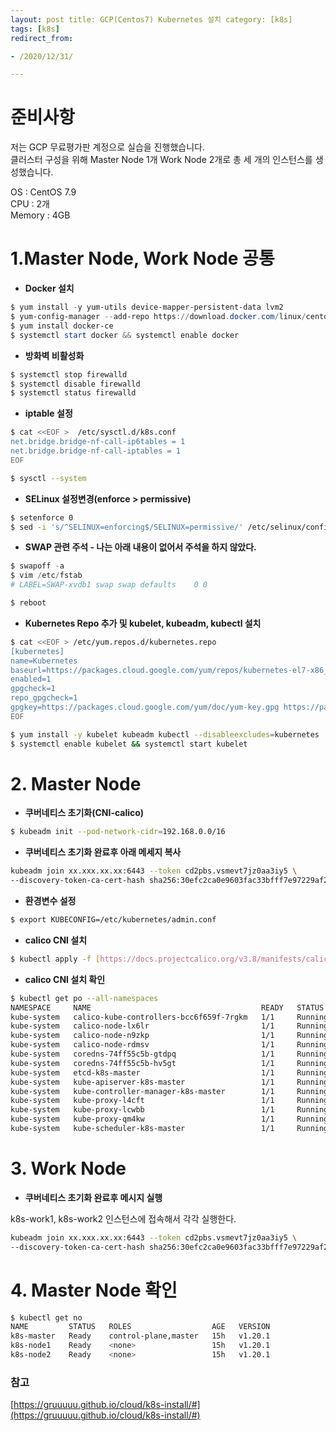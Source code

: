 ```yaml
---
layout: post title: GCP(Centos7) Kubernetes 설치 category: [k8s]
tags: [k8s]
redirect_from:

- /2020/12/31/

---
```


# 준비사항

저는 GCP 무료평가판 계정으로 실습을 진행했습니다.  
클러스터 구성을 위해 Master Node 1개 Work Node 2개로 총 세 개의 인스턴스를 생성했습니다.

OS : CentOS 7.9  
CPU : 2개  
Memory : 4GB

# 1.Master Node, Work Node 공통

- **Docker 설치**

```powershell
$ yum install -y yum-utils device-mapper-persistent-data lvm2
$ yum-config-manager --add-repo https://download.docker.com/linux/centos/docker-ce.repo
$ yum install docker-ce
$ systemctl start docker && systemctl enable docker
```

- **방화벽 비활성화**

```powershell
$ systemctl stop firewalld
$ systemctl disable firewalld
$ systemctl status firewalld
```

- **iptable 설정**

```bash
$ cat <<EOF >  /etc/sysctl.d/k8s.conf
net.bridge.bridge-nf-call-ip6tables = 1
net.bridge.bridge-nf-call-iptables = 1
EOF

$ sysctl --system
```

- **SELinux 설정변경(enforce > permissive)**

```bash
$ setenforce 0
$ sed -i 's/^SELINUX=enforcing$/SELINUX=permissive/' /etc/selinux/config
```

- **SWAP 관련 주석 - 나는 아래 내용이 없어서 주석을 하지 않았다.**

```powershell
$ swapoff -a
$ vim /etc/fstab
# LABEL=SWAP-xvdb1 swap swap defaults    0 0

$ reboot
```

- **Kubernetes Repo 추가 및 kubelet, kubeadm, kubectl 설치**

```bash
$ cat <<EOF > /etc/yum.repos.d/kubernetes.repo
[kubernetes]
name=Kubernetes
baseurl=https://packages.cloud.google.com/yum/repos/kubernetes-el7-x86_64
enabled=1
gpgcheck=1
repo_gpgcheck=1
gpgkey=https://packages.cloud.google.com/yum/doc/yum-key.gpg https://packages.cloud.google.com/yum/doc/rpm-package-key.gpg
EOF

$ yum install -y kubelet kubeadm kubectl --disableexcludes=kubernetes
$ systemctl enable kubelet && systemctl start kubelet
```

# **2. Master Node**

- **쿠버네티스 초기화(CNI-calico)**

```bash
$ kubeadm init --pod-network-cidr=192.168.0.0/16
```

- **쿠버네티스 초기화 완료후 아래 메세지 복사**

```bash
kubeadm join xx.xxx.xx.xx:6443 --token cd2pbs.vsmevt7jz0aa3iy5 \
--discovery-token-ca-cert-hash sha256:30efc2ca0e9603fac33bfff7e97229af261167657fdeff2ed5954cbeb8e620d1
```

- **환경변수 설정**

```bash
$ export KUBECONFIG=/etc/kubernetes/admin.conf
```

- **calico CNI 설치**

```bash
$ kubectl apply -f [https://docs.projectcalico.org/v3.8/manifests/calico.yaml](https://docs.projectcalico.org/v3.8/manifests/calico.yaml)
```

- **calico CNI 설치 확인**

```bash
$ kubectl get po --all-namespaces
NAMESPACE     NAME                                      READY   STATUS    RESTARTS   AGE
kube-system   calico-kube-controllers-bcc6f659f-7rgkm   1/1     Running   0          15h
kube-system   calico-node-lx6lr                         1/1     Running   0          15h
kube-system   calico-node-n9zkp                         1/1     Running   0          15h
kube-system   calico-node-rdmsv                         1/1     Running   0          15h
kube-system   coredns-74ff55c5b-gtdpq                   1/1     Running   0          15h
kube-system   coredns-74ff55c5b-hv5gt                   1/1     Running   0          15h
kube-system   etcd-k8s-master                           1/1     Running   0          15h
kube-system   kube-apiserver-k8s-master                 1/1     Running   0          15h
kube-system   kube-controller-manager-k8s-master        1/1     Running   0          15h
kube-system   kube-proxy-l4cft                          1/1     Running   0          15h
kube-system   kube-proxy-lcwbb                          1/1     Running   0          15h
kube-system   kube-proxy-qm4kw                          1/1     Running   0          15h
kube-system   kube-scheduler-k8s-master                 1/1     Running   0          15h
```

# 3. Work Node

- **쿠버네티스 초기화 완료후 메시지 실행**

k8s-work1, k8s-work2 인스턴스에 접속해서 각각 실행한다.

```bash
kubeadm join xx.xxx.xx.xx:6443 --token cd2pbs.vsmevt7jz0aa3iy5 \
--discovery-token-ca-cert-hash sha256:30efc2ca0e9603fac33bfff7e97229af261167657fdeff2ed5954cbeb8e620d1
```

# 4. Master Node 확인

```bash
$ kubectl get no
NAME         STATUS   ROLES                  AGE   VERSION
k8s-master   Ready    control-plane,master   15h   v1.20.1
k8s-node1    Ready    <none>                 15h   v1.20.1
k8s-node2    Ready    <none>                 15h   v1.20.1
```

### **참고**

[https://gruuuuu.github.io/cloud/k8s-install/#](https://gruuuuu.github.io/cloud/k8s-install/#)